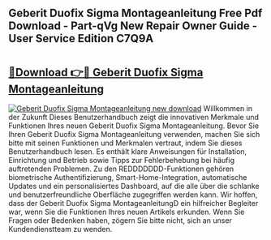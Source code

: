 ## Geberit Duofix Sigma Montageanleitung Free Pdf Download - Part-qVg New Repair Owner Guide - User Service Edition C7Q9A

# <h2><a href="http://df74mug.blite.top/?on=Geberit+Duofix+Sigma+Montageanleitung">🔗Download 👉🔴 Geberit Duofix Sigma Montageanleitung</a></h2>

[![Geberit Duofix Sigma Montageanleitung new download](https://i.imgur.com/lujVjoI.png)](http://df74mug.blite.top/?on=Geberit+Duofix+Sigma+Montageanleitung)
Willkommen in der Zukunft Dieses Benutzerhandbuch zeigt die innovativen Merkmale und Funktionen Ihres neuen Geberit Duofix Sigma Montageanleitung. Bevor Sie Ihren Geberit Duofix Sigma Montageanleitung verwenden, machen Sie sich bitte mit seinen Funktionen und Merkmalen vertraut, indem Sie dieses Benutzerhandbuch lesen. Es enthält klare Anweisungen für Installation, Einrichtung und Betrieb sowie Tipps zur Fehlerbehebung bei häufig auftretenden Problemen. Zu den REDDDDDDD-Funktionen gehören biometrische Authentifizierung, Smart-Home-Integration, automatische Updates und ein personalisiertes Dashboard, auf die alle über die schlanke und benutzerfreundliche Oberfläche zugegriffen werden kann. Wir hoffen, dass der Geberit Duofix Sigma MontageanleitungD ein hilfreicher Begleiter war, wenn Sie die Funktionen Ihres neuen Artikels erkunden. Wenn Sie Fragen oder Bedenken haben, zögern Sie bitte nicht, sich an unser Kundendienstteam zu wenden.
